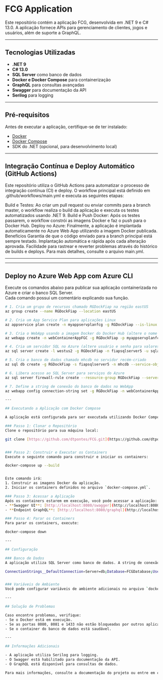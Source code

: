 # FCG Application

Este repositório contém a aplicação FCG, desenvolvida em .NET 9 e C# 13.0. A aplicação fornece APIs para gerenciamento de clientes, jogos e usuários, além de suporte a GraphQL.

---

## Tecnologias Utilizadas

- **.NET 9**
- **C# 13.0**
- **SQL Server** como banco de dados
- **Docker e Docker Compose** para containerização
- **GraphQL** para consultas avançadas
- **Swagger** para documentação da API
- **Serilog** para logging

---

## Pré-requisitos

Antes de executar a aplicação, certifique-se de ter instalado:
- [Docker](https://www.docker.com/)
- [Docker Compose](https://docs.docker.com/compose/)
- SDK do .NET (opcional, para desenvolvimento local)

---

## Integração Contínua e Deploy Automático (GitHub Actions)

Este repositório utiliza o GitHub Actions para automatizar o processo de integração contínua (CI) e deploy. O workflow principal está definido em .github/workflows/main.yml e executa as seguintes etapas:

Build e Testes: Ao criar um pull request ou enviar commits para a branch master, o workflow realiza o build da aplicação e executa os testes automatizados usando .NET 9.
Build e Push Docker: Após os testes passarem, o workflow constrói as imagens Docker e faz o push para o Docker Hub.
Deploy no Azure: Finalmente, a aplicação é implantada automaticamente no Azure Web App utilizando a imagem Docker publicada.
Benefícios
Garantia de que o código enviado para a branch principal está sempre testado.
Implantação automática e rápida após cada alteração aprovada.
Facilidade para rastrear e reverter problemas através do histórico de builds e deploys.
Para mais detalhes, consulte o arquivo main.yml.

---

---

## Deploy no Azure Web App com Azure CLI

Execute os comandos abaixo para publicar sua aplicação containerizada no Azure e criar o banco SQL Server.  
Cada comando possui um comentário explicando sua função.

```sh
# 1. Cria um grupo de recursos chamado RGDockFiap na região eastUS
az group create --name RGDockFiap --location eastUS

# 2. Cria um App Service Plan para aplicações Linux
az appservice plan create -n myappservplanfcg -g RGDockFiap --is-linux

# 3. Cria o WebApp usando a imagem Docker do Docker Hub (altere o nome da imagem se necessário)
az webapp create -n webContainerAppFGC -g RGDockFiap -p myappservplanfcg -i dtpontes/fcgpresentation:latest

# 4. Cria um servidor SQL no Azure (altere usuário e senha para valores seguros)
az sql server create -l westus2 -g RGDockFiap -n fiapsqlserver5 -u sqladmin -p P2ssw0rd1234

# 5. Cria o banco de dados chamado mhcdb no servidor recém-criado
az sql db create -g RGDockFiap -s fiapsqlserver5 -n mhcdb --service-objective S0

# 6. Libera acesso ao SQL Server para serviços do Azure
az sql server firewall-rule create --resource-group RGDockFiap --server fiapsqlserver5 --name AllowAllAzureIps --start-ip-address 0.0.0.0 --end-ip-address 0.0.0.0

# 7. Define a string de conexão do banco de dados no WebApp
az webapp config connection-string set -g RGDockFiap -n webContainerAppFGC -t SQLAzure --settings defaultConnection='Data Source=tcp:fiapsqlserver5.database.windows.net,1433;Initial Catalog=mhcdb;User Id=sqladmin;Password=P2ssw0rd1234;'

---

## Executando a Aplicação com Docker Compose

A aplicação está configurada para ser executada utilizando Docker Compose. Siga os passos abaixo:

### Passo 1: Clonar o Repositório
Clone o repositório para sua máquina local:

git clone [https://github.com/dtpontes/FCG.git](https://github.com/dtpontes/FCG.git) cd seu-repositorio


### Passo 2: Construir e Executar os Containers
Execute o seguinte comando para construir e iniciar os containers:

docker-compose up --build


Este comando irá:
1. Construir as imagens Docker da aplicação.
2. Iniciar os containers definidos no arquivo `docker-compose.yml`.

### Passo 3: Acessar a Aplicação
Após os containers estarem em execução, você pode acessar a aplicação:
- **Swagger UI**: [http://localhost:8080/swagger](http://localhost:8080/swagger)
- **Endpoint GraphQL**: [http://localhost:8080/graphql](http://localhost:8080/graphql)

### Passo 4: Parar os Containers
Para parar os containers, execute:

docker-compose down

---

## Configuração

### Banco de Dados
A aplicação utiliza SQL Server como banco de dados. A string de conexão já está configurada no arquivo `docker-compose.yml` como variável de ambiente:

ConnectionStrings__DefaultConnection=Server=db;Database=FCGDatabase;User=sa;Password=YourStrongPassword123;TrustServerCertificate=True;


### Variáveis de Ambiente
Você pode configurar variáveis de ambiente adicionais no arquivo `docker-compose.override.yml` para fins de desenvolvimento.

---

## Solução de Problemas

Caso encontre problemas, verifique:
- Se o Docker está em execução.
- Se as portas 8080, 8081 e 1433 não estão bloqueadas por outros aplicativos.
- Se o container do banco de dados está saudável.

---

## Informações Adicionais

- A aplicação utiliza Serilog para logging.
- O Swagger está habilitado para documentação da API.
- O GraphQL está disponível para consultas de dados.

Para mais informações, consulte a documentação do projeto ou entre em contato com os mantenedores.
